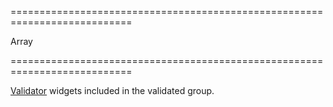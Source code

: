 ===========================================================================
<!--type-->Array<Object><!--/type-->
===========================================================================

<!--shortDescription-->
[Validator](/Documentation/ApiReference/UI_Widgets/dxValidator/) widgets included in the validated group.
<!--/shortDescription-->

<!--fullDescription-->

<!--/fullDescription-->